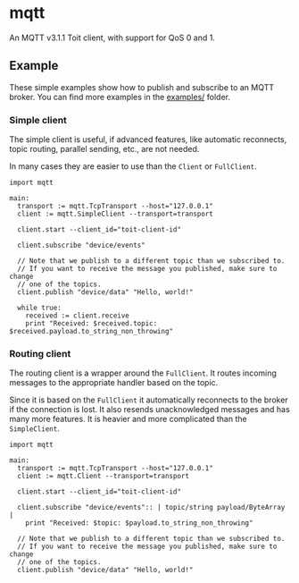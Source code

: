 # mqtt

An MQTT v3.1.1 Toit client, with support for QoS 0 and 1.

## Example

These simple examples show how to publish and subscribe to an MQTT broker. You
can find more examples in the [examples/](examples/) folder.

### Simple client

The simple client is useful, if advanced features, like automatic
reconnects, topic routing, parallel sending, etc., are not needed.

In many cases they are easier to use than the `Client` or `FullClient`.

```toit
import mqtt

main:
  transport := mqtt.TcpTransport --host="127.0.0.1"
  client := mqtt.SimpleClient --transport=transport

  client.start --client_id="toit-client-id"

  client.subscribe "device/events"

  // Note that we publish to a different topic than we subscribed to.
  // If you want to receive the message you published, make sure to change
  // one of the topics.
  client.publish "device/data" "Hello, world!"

  while true:
    received := client.receive
    print "Received: $received.topic: $received.payload.to_string_non_throwing"
```

### Routing client

The routing client is a wrapper around the `FullClient`. It routes incoming
messages to the appropriate handler based on the topic.

Since it is based on the `FullClient` it automatically reconnects to the broker
if the connection is lost. It also resends unacknowledged messages and has
many more features. It is heavier and more complicated than the `SimpleClient`.

```toit
import mqtt

main:
  transport := mqtt.TcpTransport --host="127.0.0.1"
  client := mqtt.Client --transport=transport

  client.start --client_id="toit-client-id"

  client.subscribe "device/events":: | topic/string payload/ByteArray |
    print "Received: $topic: $payload.to_string_non_throwing"

  // Note that we publish to a different topic than we subscribed to.
  // If you want to receive the message you published, make sure to change
  // one of the topics.
  client.publish "device/data" "Hello, world!"
```
